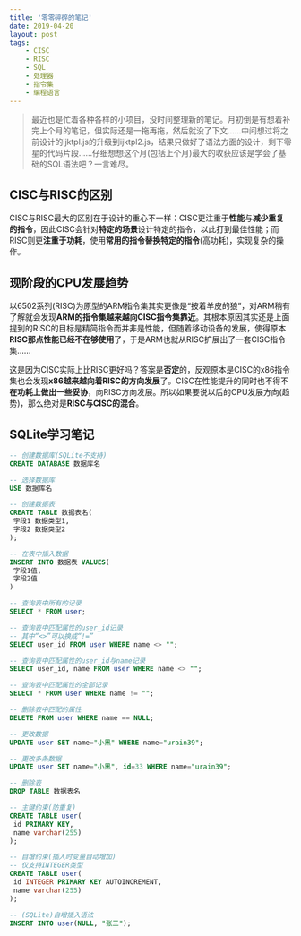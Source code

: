 ```yaml
---
title: '零零碎碎的笔记'
date: 2019-04-20
layout: post
tags:
    - CISC
    - RISC
    - SQL
    - 处理器
    - 指令集
    - 编程语言
---
```


> 最近也是忙着各种各样的小项目，没时间整理新的笔记。月初倒是有想着补完上个月的笔记，但实际还是一拖再拖，然后就没了下文……中间想过将之前设计的ijktpl.js的升级到ijktpl2.js，结果只做好了语法方面的设计，剩下零星的代码片段……仔细想想这个月(包括上个月)最大的收获应该是学会了基础的SQL语法吧？一言难尽。

## CISC与RISC的区别
CISC与RISC最大的区别在于设计的重心不一样：CISC更注重于**性能**与**减少重复的指令**，因此CISC会针对**特定的场景**设计特定的指令，以此打到最佳性能；而RISC则更**注重于功耗**，使用**常用的指令替换特定的指令**(高功耗)，实现复杂的操作。


## 现阶段的CPU发展趋势
以6502系列(RISC)为原型的ARM指令集其实更像是“披着羊皮的狼”，对ARM稍有了解就会发现**ARM的指令集越来越向CISC指令集靠近**。其根本原因其实还是上面提到的RISC的目标是精简指令而并非是性能，但随着移动设备的发展，使得原本**RISC那点性能已经不在够使用**了，于是ARM也就从RISC扩展出了一套CISC指令集……

这是因为CISC实际上比RISC更好吗？答案是**否定**的，反观原本是CISC的x86指令集也会发现**x86越来越向着RISC的方向发展**了。CISC在性能提升的同时也不得不**在功耗上做出一些妥协**，向RISC方向发展。所以如果要说以后的CPU发展方向(趋势)，那么绝对是**RISC与CISC的混合**。

## SQLite学习笔记
```sql
-- 创建数据库(SQLite不支持)
CREATE DATABASE 数据库名

-- 选择数据库
USE 数据库名

-- 创建数据表
CREATE TABLE 数据表名(
 字段1 数据类型1,
 字段2 数据类型2
);

-- 在表中插入数据
INSERT INTO 数据表 VALUES(
 字段1值,
 字段2值
)

-- 查询表中所有的记录
SELECT * FROM user;

-- 查询表中匹配属性的user_id记录
-- 其中“<>”可以换成“!=”
SELECT user_id FROM user WHERE name <> "";

-- 查询表中匹配属性的user_id与name记录
SELECT user_id, name FROM user WHERE name <> "";

-- 查询表中匹配属性的全部记录
SELECT * FROM user WHERE name != "";

-- 删除表中匹配的属性
DELETE FROM user WHERE name == NULL;

-- 更改数据
UPDATE user SET name="小黑" WHERE name="urain39";

-- 更改多条数据
UPDATE user SET name="小黑", id=33 WHERE name="urain39";

-- 删除表
DROP TABLE 数据表名

-- 主键约束(防重复)
CREATE TABLE user(
 id PRIMARY KEY,
 name varchar(255)
);

-- 自增约束(插入时变量自动增加)
-- 仅支持INTEGER类型
CREATE TABLE user(
 id INTEGER PRIMARY KEY AUTOINCREMENT,
 name varchar(255)
);

-- (SQLite)自增插入语法
INSERT INTO user(NULL, "张三");
```
